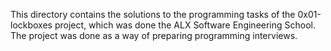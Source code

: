 This directory contains the solutions to the programming tasks of the 0x01-lockboxes project, which was done the ALX Software Engineering School. The project was done as a way of preparing programming interviews.
